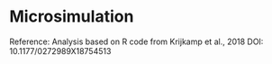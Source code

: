 # Microsimulation

Reference: Analysis based on R code from Krijkamp et al., 2018 DOI: 10.1177/0272989X18754513